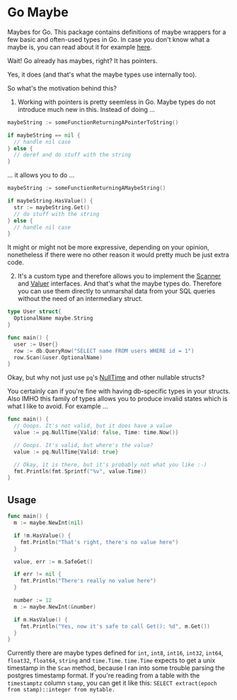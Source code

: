 # Go Maybe

Maybes for Go. This package contains definitions of maybe wrappers for a few basic and often-used types in Go. In case you don't know what a maybe is, you can read about it for example [here](https://en.wikipedia.org/wiki/Option_type).

Wait! Go already has maybes, right? It has pointers.

Yes, it does (and that's what the maybe types use internally too).

So what's the motivation behind this?

1) Working with pointers is pretty seemless in Go. Maybe types do not introduce much new in this. Instead of doing ...

```go
maybeString := someFunctionReturningAPointerToString()

if maybeString == nil {
  // handle nil case
} else {
  // deref and do stuff with the string
}
```

... it allows you to do ...

```go
maybeString := someFunctionReturningAMaybeString()

if maybeString.HasValue() {
  str := maybeString.Get()
  // do stuff with the string
} else {
  // handle nil case
}
```

It might or might not be more expressive, depending on your opinion, nonetheless if there were no other reason it would pretty much be just extra code.

2) It's a custom type and therefore allows you to implement the [Scanner](https://golang.org/pkg/database/sql/#Scanner) and [Valuer](https://golang.org/pkg/database/sql/driver/#Valuer) interfaces. And that's what the maybe types do. Therefore you can use them directly to unmarshal data from your SQL queries without the need of an intermediary struct.

```go
type User struct{
  OptionalName maybe.String
}

func main() {
  user := User{}
  row := db.QueryRow("SELECT name FROM users WHERE id = 1")
  row.Scan(&user.OptionalName)
}
```

Okay, but why not just use `pq`'s [NullTime](https://github.com/lib/pq/blob/8c6ee72f3e6bcb1542298dd5f76cb74af9742cec/encode.go#L586-L589) and other nullable structs?

You certainly can if you're fine with having db-specific types in your structs. Also IMHO this family of types allows you to produce invalid states which is what I like to avoid. For example ...

```go
func main() {
  // Ooops. It's not valid, but it does have a value
  value := pq.NullTime{Valid: false, Time: time.Now()}

  // Ooops. It's valid, but where's the value?
  value := pq.NullTime{Valid: true}

  // Okay, it is there, but it's probably not what you like :-)
  fmt.Println(fmt.Sprintf("%v", value.Time))
}
```

## Usage

```go
func main() {
  m := maybe.NewInt(nil)

  if !m.HasValue() {
    fmt.Println("That's right, there's no value here")
  }

  value, err := m.SafeGet()

  if err != nil {
    fmt.Println("There's really no value here")
  }

  number := 12
  m := maybe.NewInt(&number)

  if m.HasValue() {
    fmt.Println("Yes, now it's safe to call Get(): %d", m.Get())
  }
}
```

Currently there are maybe types defined for `int`, `int8`, `int16`, `int32`, `int64`, `float32`, `float64`, `string` and `time.Time`. `time.Time` expects to get a unix timestamp in the `Scan` method, because I ran into some trouble parsing the postgres timestamp format. If you're reading from a table with the `timestamptz` column `stamp`, you can get it like this: `SELECT extract(epoch from stamp)::integer from mytable.`
